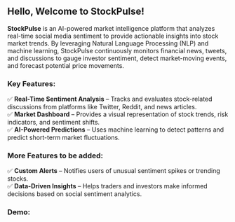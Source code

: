 ## Hello, Welcome to StockPulse!
**StockPulse** is an AI-powered market intelligence platform that analyzes real-time social media sentiment to provide actionable insights into stock market trends. By leveraging Natural Language Processing (NLP) and machine learning, StockPulse continuously monitors financial news, tweets, and discussions to gauge investor sentiment, detect market-moving events, and forecast potential price movements.  

### Key Features: 
✅ **Real-Time Sentiment Analysis** – Tracks and evaluates stock-related discussions from platforms like Twitter, Reddit, and news articles.  
✅ **Market Dashboard** – Provides a visual representation of stock trends, risk indicators, and sentiment shifts.  
✅ **AI-Powered Predictions** – Uses machine learning to detect patterns and predict short-term market fluctuations.  

### More Features to be added: 

✅ **Custom Alerts** – Notifies users of unusual sentiment spikes or trending stocks.  
✅ **Data-Driven Insights** – Helps traders and investors make informed decisions based on social sentiment analytics.  

### Demo:





